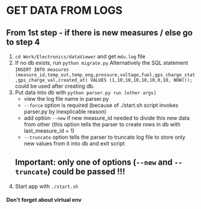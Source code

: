 # GET DATA FROM LOGS

## From 1st step - if there is new measures / else go to step 4
1. `cd Work/Electronics/dataViewer` and get `mdu.log` file
2. If no db exists, run `python migrate.py`
    Alternatively the SQL statement `INSERT INTO measures (measure_id,temp_out,temp_eng,pressure,voltage,fuel,gps_charge_stat,gps_charge_val,created_at) VALUES (1,10,10,10,10,10,0,10, NOW());`
    could be used after creating db.
3. Put data into db with `python parser.py run [other args]`
    - view the log file name in parser.py
    - `--force` option is required
    	(because of ./start.sh script invokes parser.py by inexplicable reason)
    - add option `--new` if new measure_id needed to divide this new data from other
    	(this option tells the parser to create rows in db with last_measure_id + 1)
    - `--truncate` option tells the parser to truncate log file to store only new values from it into db and exit script
    ## Important: only one of options (`--new` and `--truncate`) could be passed !!!
4. Start app with `./start.sh`
#### Don't forget about virtual env